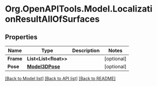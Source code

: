# Org.OpenAPITools.Model.LocalizationResultAllOfSurfaces
## Properties

Name | Type | Description | Notes
------------ | ------------- | ------------- | -------------
**Frame** | **List&lt;List&lt;float&gt;&gt;** |  | [optional] 
**Pose** | [**Model3DPose**](Model3DPose.md) |  | [optional] 

[[Back to Model list]](../README.md#documentation-for-models) [[Back to API list]](../README.md#documentation-for-api-endpoints) [[Back to README]](../README.md)

